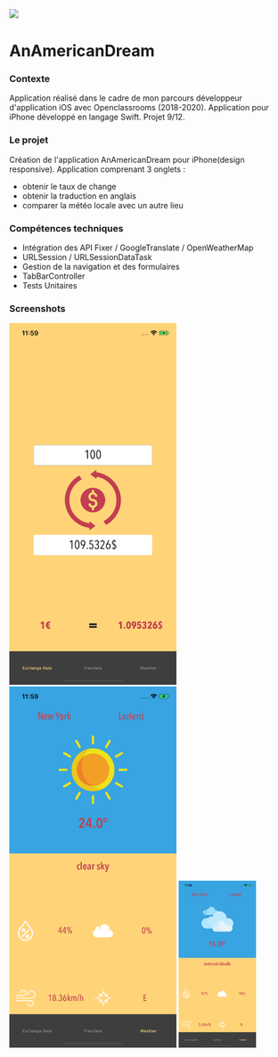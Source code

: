 <img src="Documentation/Logo_Instagrid.png" width="200" />


# AnAmericanDream

### Contexte

Application réalisé dans le cadre de mon parcours développeur d'application iOS avec Openclassrooms (2018-2020).
Application pour iPhone développé en langage Swift.
Projet 9/12.

### Le projet

Création de l'application AnAmericanDream pour iPhone(design responsive).
Application comprenant 3 onglets :
  - obtenir le taux de change
  - obtenir la traduction en anglais
  - comparer la météo locale avec un autre lieu 
  

### Compétences techniques

- Intégration des API Fixer / GoogleTranslate / OpenWeatherMap
- URLSession / URLSessionDataTask
- Gestion de la navigation et des formulaires
- TabBarController
- Tests Unitaires

### Screenshots

<img src="Documentation/ExchangeRate.png" width="300" />   <img src="Documentation/LorientWeather.png" width="300" />
<img src="Documentation/NYWeather.png" height="300" />
